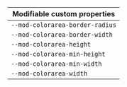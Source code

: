 | Modifiable custom properties |
| --- |
| `--mod-colorarea-border-radius` |
| `--mod-colorarea-border-width` |
| `--mod-colorarea-height` |
| `--mod-colorarea-min-height` |
| `--mod-colorarea-min-width` |
| `--mod-colorarea-width` |